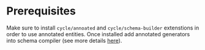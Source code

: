 # Prerequisites
Make sure to install `cycle/annoated` and `cycle/schema-builder` extenstions in order to use annotated entities. Once installed add 
annotated generators into schema compiler (see more details [here](basic/install.md)).
